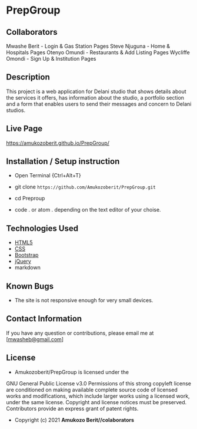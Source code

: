 # PrepGroup

## Collaborators

Mwashe Berit - Login & Gas Station 
Pages
Steve Njuguna - Home & Hospitals Pages
Otenyo Omundi - Restaurants & Add 
Listing Pages
Wycliffe Omondi - Sign Up & Institution Pages

## Description

This project is a web application for Delani studio that shows details about the services it offers, has information about the studio, a portfolio section and a form that enables users to send their messages and concern to Delani studios. 

## Live Page 
https://amukozoberit.github.io/PrepGroup/


## Installation / Setup instruction
* Open Terminal {Ctrl+Alt+T}

* git clone ```https://github.com/Amukozoberit/PrepGroup.git```

* cd Preproup

* code . or atom . depending on the text editor of your choise.

## Technologies Used

* [HTML5](https://github.com/topics/html5)
* [CSS](https://github.com/topics/css3)
* [Bootstrap](https://github.com/topics/bootstrap)
* [jQuery](https://github.com/topics/javascript)
* markdown

## Known Bugs

* The site is not responsive enough for very small devices. 


## Contact Information 

If you have any question or contributions, please email me at [mwasheb@gmail.com]

## License
* Amukozoberit/PrepGroup is licensed under the

GNU General Public License v3.0
Permissions of this strong copyleft license are conditioned on making available complete source code of licensed works and modifications, which include larger works using a licensed work, under the same license. Copyright and license notices must be preserved. Contributors provide an express grant of patent rights.
* Copyright (c) 2021 **Amukozo Berit//colaborators**
